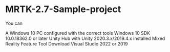# MRTK-2.7-Sample-project
You can 

A Windows 10 PC configured with the correct tools
Windows 10 SDK 10.0.18362.0 or later
Unity Hub with Unity 2020.3.x/2019.4.x installed
Mixed Reality Feature Tool
Download Visual Studio 2022 or 2019
